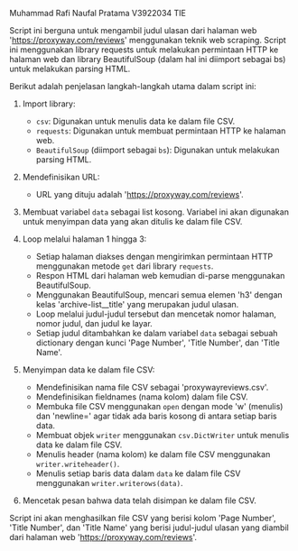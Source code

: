 Muhammad Rafi Naufal Pratama
V3922034
TIE

Script ini berguna untuk mengambil judul ulasan dari halaman web 'https://proxyway.com/reviews' menggunakan teknik web scraping. Script ini menggunakan library requests untuk melakukan permintaan HTTP ke halaman web dan library BeautifulSoup (dalam hal ini diimport sebagai bs) untuk melakukan parsing HTML.

Berikut adalah penjelasan langkah-langkah utama dalam script ini:

1. Import library:
   - `csv`: Digunakan untuk menulis data ke dalam file CSV.
   - `requests`: Digunakan untuk membuat permintaan HTTP ke halaman web.
   - `BeautifulSoup` (diimport sebagai `bs`): Digunakan untuk melakukan parsing HTML.

2. Mendefinisikan URL:
   - URL yang dituju adalah 'https://proxyway.com/reviews'.

3. Membuat variabel `data` sebagai list kosong. Variabel ini akan digunakan untuk menyimpan data yang akan ditulis ke dalam file CSV.

4. Loop melalui halaman 1 hingga 3:
   - Setiap halaman diakses dengan mengirimkan permintaan HTTP menggunakan metode `get` dari library `requests`.
   - Respon HTML dari halaman web kemudian di-parse menggunakan BeautifulSoup.
   - Menggunakan BeautifulSoup, mencari semua elemen 'h3' dengan kelas 'archive-list__title' yang merupakan judul ulasan.
   - Loop melalui judul-judul tersebut dan mencetak nomor halaman, nomor judul, dan judul ke layar.
   - Setiap judul ditambahkan ke dalam variabel `data` sebagai sebuah dictionary dengan kunci 'Page Number', 'Title Number', dan 'Title Name'.

5. Menyimpan data ke dalam file CSV:
   - Mendefinisikan nama file CSV sebagai 'proxywayreviews.csv'.
   - Mendefinisikan fieldnames (nama kolom) dalam file CSV.
   - Membuka file CSV menggunakan `open` dengan mode 'w' (menulis) dan 'newline=' agar tidak ada baris kosong di antara setiap baris data.
   - Membuat objek `writer` menggunakan `csv.DictWriter` untuk menulis data ke dalam file CSV.
   - Menulis header (nama kolom) ke dalam file CSV menggunakan `writer.writeheader()`.
   - Menulis setiap baris data dalam `data` ke dalam file CSV menggunakan `writer.writerows(data)`.

6. Mencetak pesan bahwa data telah disimpan ke dalam file CSV.

Script ini akan menghasilkan file CSV yang berisi kolom 'Page Number', 'Title Number', dan 'Title Name' yang berisi judul-judul ulasan yang diambil dari halaman web 'https://proxyway.com/reviews'.
